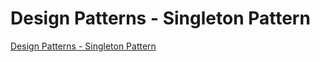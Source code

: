 # Design Patterns - Singleton Pattern
[Design Patterns - Singleton Pattern](https://aiwithcloud.com/2022/09/19/design_patterns___singleton_pattern/)